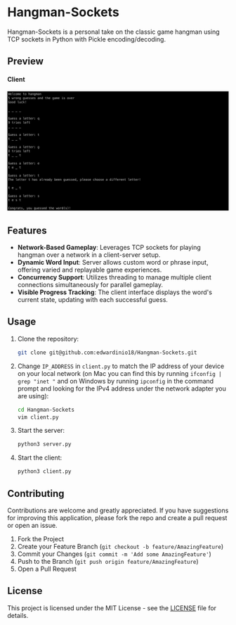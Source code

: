 # Hangman-Sockets
Hangman-Sockets is a personal take on the classic game hangman using TCP sockets in Python with Pickle encoding/decoding.

## Preview
#### Client
![Client](assets/client.png)

## Features
- **Network-Based Gameplay**: Leverages TCP sockets for playing hangman over a network in a client-server setup.
- **Dynamic Word Input**: Server allows custom word or phrase input, offering varied and replayable game experiences.
- **Concurrency Support**: Utilizes threading to manage multiple client connections simultaneously for parallel gameplay.
- **Visible Progress Tracking**: The client interface displays the word's current state, updating with each successful guess.

## Usage
1. Clone the repository:
   ```bash
   git clone git@github.com:edwardinio18/Hangman-Sockets.git
2. Change `IP_ADDRESS` in `client.py` to match the IP address of your device on your local network (on Mac you can find this by running ```ifconfig | grep "inet "``` and on Windows by running ```ipconfig``` in the command prompt and looking for the IPv4 address under the network adapter you are using):
    ```bash
    cd Hangman-Sockets
    vim client.py
3. Start the server:
    ```bash
    python3 server.py
    ```
4. Start the client:
    ```bash
    python3 client.py
    ```

## Contributing
Contributions are welcome and greatly appreciated. If you have suggestions for improving this application, please fork the repo and create a pull request or open an issue.

1. Fork the Project
2. Create your Feature Branch (`git checkout -b feature/AmazingFeature`)
3. Commit your Changes (`git commit -m 'Add some AmazingFeature'`)
4. Push to the Branch (`git push origin feature/AmazingFeature`)
5. Open a Pull Request

## License
This project is licensed under the MIT License - see the [LICENSE](LICENSE) file for details.